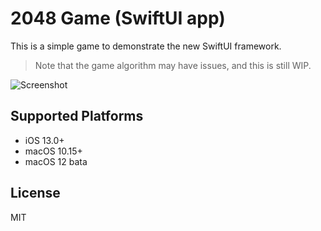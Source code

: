 #  2048 Game (SwiftUI app)

This is a simple game to demonstrate the new SwiftUI framework.

> Note that the game algorithm may have issues, and this is still WIP.

![Screenshot](Screenshot.png)

## Supported Platforms

* iOS 13.0+
* macOS 10.15+
* macOS 12 bata

## License

MIT
